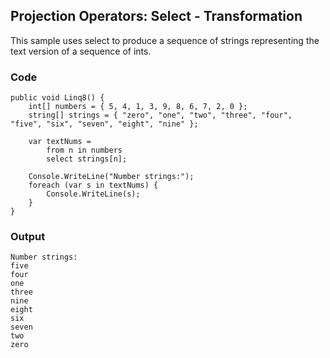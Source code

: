 ## Projection Operators: Select - Transformation ##

This sample uses select to produce a sequence of strings representing the text version of a sequence of ints.

### Code ###

```
public void Linq8() {
    int[] numbers = { 5, 4, 1, 3, 9, 8, 6, 7, 2, 0 };
    string[] strings = { "zero", "one", "two", "three", "four", "five", "six", "seven", "eight", "nine" };

    var textNums = 
        from n in numbers
        select strings[n];
    
    Console.WriteLine("Number strings:");
    foreach (var s in textNums) {
        Console.WriteLine(s);
    }           
}

```

### Output ###

```
Number strings:
five
four
one
three
nine
eight
six
seven
two
zero
```
